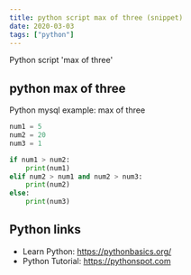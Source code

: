```yaml
---
title: python script max of three (snippet)
date: 2020-03-03
tags: ["python"]
---
```

Python script 'max of three'


## python max of three

Python mysql example: max of three

```python
num1 = 5
num2 = 20
num3 = 1

if num1 > num2:
	print(num1)
elif num2 > num1 and num2 > num3:
	print(num2)
else:
	print(num3)

```

## Python links

- Learn Python: https://pythonbasics.org/
- Python Tutorial: https://pythonspot.com
